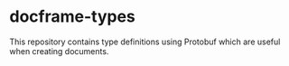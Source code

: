 # docframe-types
This repository contains type definitions using Protobuf which are useful when creating documents.
